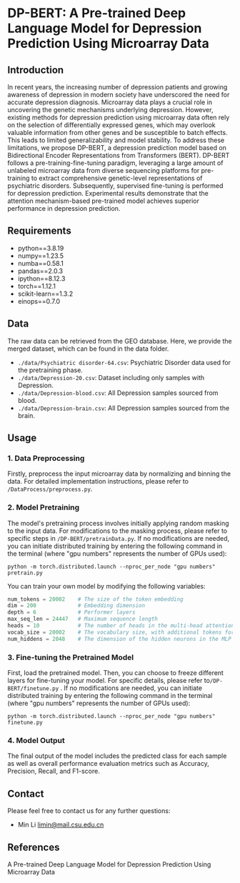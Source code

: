# DP-BERT: A Pre-trained Deep Language Model for Depression Prediction Using Microarray Data

## Introduction
In recent years, the increasing number of depression patients and growing awareness of depression in modern society have underscored the need for accurate depression diagnosis. Microarray data plays a crucial role in uncovering the genetic mechanisms underlying depression. However, existing methods for depression prediction using microarray data often rely on the selection of differentially expressed genes, which may overlook valuable information from other genes and be susceptible to batch effects. This leads to limited generalizability and model stability. To address these limitations, we propose DP-BERT, a depression prediction model based on Bidirectional Encoder Representations from Transformers (BERT). DP-BERT follows a pre-training-fine-tuning paradigm, leveraging a large amount of unlabeled microarray data from diverse sequencing platforms for pre-training to extract comprehensive genetic-level representations of psychiatric disorders. Subsequently, supervised fine-tuning is performed for depression prediction. Experimental results demonstrate that the attention mechanism-based pre-trained model achieves superior performance in depression prediction.

## Requirements
- python==3.8.19
- numpy==1.23.5
- numba==0.58.1
- pandas==2.0.3
- ipython==8.12.3
- torch==1.12.1
- scikit-learn==1.3.2
- einops==0.7.0

## Data
The raw data can be retrieved from the GEO database. Here, we provide the merged dataset, which can be found in the data folder.
- `./data/Psychiatric disorder-64.csv`: Psychiatric Disorder data used for the pretraining phase.
- `./data/Depression-20.csv`: Dataset including only samples with Depression.
- `./data/Depression-blood.csv`: All Depression samples sourced from blood.
- `./data/Depression-brain.csv`: All Depression samples sourced from the brain.

## Usage
### 1. Data Preprocessing
Firstly, preprocess the input microarray data by normalizing and binning the data. For detailed implementation instructions, please refer to `/DataProcess/preprocess.py`.

### 2. Model Pretraining
The model's pretraining process involves initially applying random masking to the input data. For modifications to the masking process, please refer to specific steps in `/DP-BERT/pretrainData.py`. If no modifications are needed, you can initiate distributed training by entering the following command in the terminal (where "gpu numbers" represents the number of GPUs used):
```
python -m torch.distributed.launch --nproc_per_node "gpu numbers" pretrain.py
```
You can train your own model by modifying the following variables:
```python
num_tokens = 20002    # The size of the token embedding
dim = 200             # Embedding dimension
depth = 6             # Performer layers
max_seq_len = 24447   # Maximum sequence length
heads = 10            # The number of heads in the multi-head attention
vocab_size = 20002    # The vocabulary size, with additional tokens for 'padding' and 'mask'
num_hiddens = 2048    # The dimension of the hidden neurons in the MLP for the MLM pretraining task.
```
### 3. Fine-tuning the Pretrained Model
First, load the pretrained model. Then, you can choose to freeze different layers for fine-tuning your model. For specific details, please refer to`/DP-BERT/finetune.py` . If no modifications are needed, you can initiate distributed training by entering the following command in the terminal (where "gpu numbers" represents the number of GPUs used):
```
python -m torch.distributed.launch --nproc_per_node "gpu numbers" finetune.py
```
### 4. Model Output
The final output of the model includes the predicted class for each sample as well as overall performance evaluation metrics such as Accuracy, Precision, Recall, and F1-score.
## Contact
Please feel free to contact us for any further questions:
- Min Li limin@mail.csu.edu.cn
## References
A Pre-trained Deep Language Model for Depression Prediction Using Microarray Data
